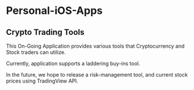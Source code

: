 # Personal-iOS-Apps

## Crypto Trading Tools
This On-Going Application provides various tools that Cryptocurrency and Stock traders can utilize. 

Currently, application supports a laddering buy-ins tool. 

In the future, we hope to release a risk-management tool, and current stock prices using TradingView API.
